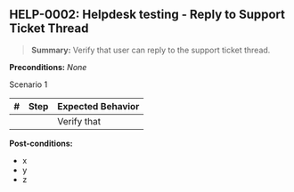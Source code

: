 ## **HELP-0002:** Helpdesk testing - Reply to Support Ticket Thread  

> **Summary:** Verify that user can reply to the support ticket thread.  <br>

**Preconditions:** _None_  

Scenario 1 

 | \# | Step | Expected Behavior | 
 |----|------|-------------------| 
 |    |      | Verify that       |  

**Post-conditions:**  

 - x  
 - y  
 - z  
